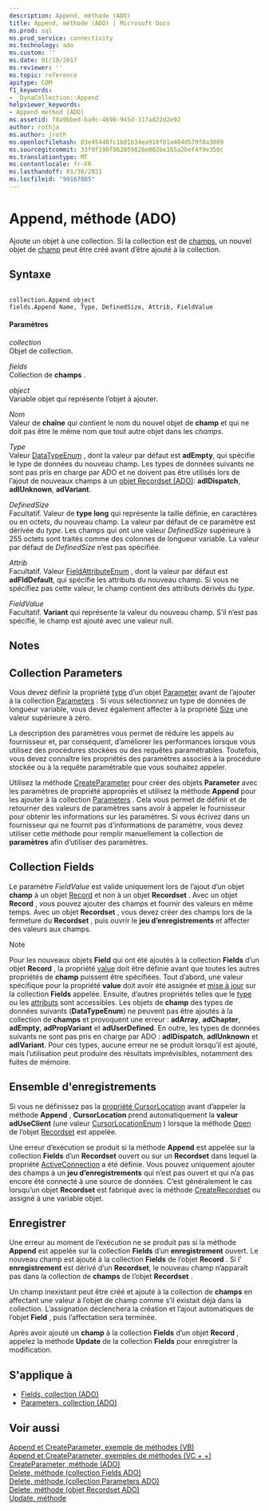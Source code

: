 ```yaml
---
description: Append, méthode (ADO)
title: Append, méthode (ADO) | Microsoft Docs
ms.prod: sql
ms.prod_service: connectivity
ms.technology: ado
ms.custom: ''
ms.date: 01/19/2017
ms.reviewer: ''
ms.topic: reference
apitype: COM
f1_keywords:
- _DynaCollection::Append
helpviewer_keywords:
- Append method [ADO]
ms.assetid: f8a9bbed-ba9c-4698-945d-317ad22d2e92
author: rothja
ms.author: jroth
ms.openlocfilehash: 03e454407c1b01b34ea918f81a404d579f8a3809
ms.sourcegitcommit: 33f0f190f962059826e002be165a2bef4f9e350c
ms.translationtype: MT
ms.contentlocale: fr-FR
ms.lasthandoff: 01/30/2021
ms.locfileid: "99167885"
---
```

# <a name="append-method-ado"></a>Append, méthode (ADO)
Ajoute un objet à une collection. Si la collection est de [champs](./fields-collection-ado.md), un nouvel objet de [champ](./field-object.md) peut être créé avant d’être ajouté à la collection.  
  
## <a name="syntax"></a>Syntaxe  
  
```  
  
collection.Append object  
fields.Append Name, Type, DefinedSize, Attrib, FieldValue  
```  
  
#### <a name="parameters"></a>Paramètres  
 *collection*  
 Objet de collection.  
  
 *fields*  
 Collection de **champs** .  
  
 *object*  
 Variable objet qui représente l’objet à ajouter.  
  
 *Nom*  
 Valeur de **chaîne** qui contient le nom du nouvel objet de **champ** et qui ne doit pas être le même nom que tout autre objet dans les *champs*.  
  
 *Type*  
 Valeur [DataTypeEnum](./datatypeenum.md) , dont la valeur par défaut est **adEmpty**, qui spécifie le type de données du nouveau champ. Les types de données suivants ne sont pas pris en charge par ADO et ne doivent pas être utilisés lors de l’ajout de nouveaux champs à un [objet Recordset (ADO)](./recordset-object-ado.md): **adIDispatch**, **adIUnknown**, **adVariant**.  
  
 *DefinedSize*  
 Facultatif. Valeur de **type long** qui représente la taille définie, en caractères ou en octets, du nouveau champ. La valeur par défaut de ce paramètre est dérivée du *type*. Les champs qui ont une valeur *DefinedSize* supérieure à 255 octets sont traités comme des colonnes de longueur variable. La valeur par défaut de *DefinedSize* n’est pas spécifiée.  
  
 *Attrib*  
 Facultatif. Valeur [FieldAttributeEnum](./fieldattributeenum.md) , dont la valeur par défaut est **adFldDefault**, qui spécifie les attributs du nouveau champ. Si vous ne spécifiez pas cette valeur, le champ contient des attributs dérivés du *type*.  
  
 *FieldValue*  
 Facultatif. **Variant** qui représente la valeur du nouveau champ. S’il n’est pas spécifié, le champ est ajouté avec une valeur null.  
  
## <a name="remarks"></a>Notes  
  
## <a name="parameters-collection"></a>Collection Parameters  
 Vous devez définir la propriété [type](./type-property-ado.md) d’un objet [Parameter](./parameter-object.md) avant de l’ajouter à la collection [Parameters](./parameters-collection-ado.md) . Si vous sélectionnez un type de données de longueur variable, vous devez également affecter à la propriété [Size](./size-property-ado-parameter.md) une valeur supérieure à zéro.  
  
 La description des paramètres vous permet de réduire les appels au fournisseur et, par conséquent, d’améliorer les performances lorsque vous utilisez des procédures stockées ou des requêtes paramétrables. Toutefois, vous devez connaître les propriétés des paramètres associés à la procédure stockée ou à la requête paramétrable que vous souhaitez appeler.  
  
 Utilisez la méthode [CreateParameter](./createparameter-method-ado.md) pour créer des objets **Parameter** avec les paramètres de propriété appropriés et utilisez la méthode **Append** pour les ajouter à la collection [Parameters](./parameters-collection-ado.md) . Cela vous permet de définir et de retourner des valeurs de paramètres sans avoir à appeler le fournisseur pour obtenir les informations sur les paramètres. Si vous écrivez dans un fournisseur qui ne fournit pas d’informations de paramètre, vous devez utiliser cette méthode pour remplir manuellement la collection de **paramètres** afin d’utiliser des paramètres.  
  
## <a name="fields-collection"></a>Collection Fields  
 Le paramètre *FieldValue* est valide uniquement lors de l’ajout d’un objet **champ** à un objet [Record](./record-object-ado.md) et non à un objet **Recordset** . Avec un objet **Record** , vous pouvez ajouter des champs et fournir des valeurs en même temps. Avec un objet **Recordset** , vous devez créer des champs lors de la fermeture du **Recordset** , puis ouvrir le **jeu d’enregistrements** et affecter des valeurs aux champs.  
  
> [!NOTE]
>  Pour les nouveaux objets **Field** qui ont été ajoutés à la collection **Fields** d’un objet **Record** , la propriété [value](./value-property-ado.md) doit être définie avant que toutes les autres propriétés de **champ** puissent être spécifiées. Tout d’abord, une valeur spécifique pour la propriété **value** doit avoir été assignée et [mise à jour](./update-method.md) sur la collection **Fields** appelée. Ensuite, d’autres propriétés telles que le [type](./type-property-ado.md) ou les [attributs](./attributes-property-ado.md) sont accessibles. Les objets de **champ** des types de données suivants (**DataTypeEnum**) ne peuvent pas être ajoutés à la collection de **champs** et provoquent une erreur : **adArray**, **adChapter**, **adEmpty**, **adPropVariant** et **adUserDefined**. En outre, les types de données suivants ne sont pas pris en charge par ADO : **adIDispatch**, **adIUnknown** et **adIVariant**. Pour ces types, aucune erreur ne se produit lorsqu’il est ajouté, mais l’utilisation peut produire des résultats imprévisibles, notamment des fuites de mémoire.  
  
## <a name="recordset"></a>Ensemble d'enregistrements  
 Si vous ne définissez pas la [propriété CursorLocation](./cursorlocation-property-ado.md) avant d’appeler la méthode **Append** , **CursorLocation** prend automatiquement la **valeur adUseClient** (une valeur [CursorLocationEnum](./cursorlocationenum.md) ) lorsque la méthode [Open](./open-method-ado-recordset.md) de l’objet [Recordset](./recordset-object-ado.md) est appelée.  
  
 Une erreur d’exécution se produit si la méthode **Append** est appelée sur la collection **Fields** d’un **Recordset** ouvert ou sur un **Recordset** dans lequel la propriété [ActiveConnection](./activeconnection-property-ado.md) a été définie. Vous pouvez uniquement ajouter des champs à un **jeu d’enregistrements** qui n’est pas ouvert et qui n’a pas encore été connecté à une source de données. C’est généralement le cas lorsqu’un objet **Recordset** est fabriqué avec la méthode [CreateRecordset](../rds-api/createrecordset-method-rds.md) ou assigné à une variable objet.  
  
## <a name="record"></a>Enregistrer  
 Une erreur au moment de l’exécution ne se produit pas si la méthode **Append** est appelée sur la collection **Fields** d’un **enregistrement** ouvert. Le nouveau champ est ajouté à la collection **Fields** de l’objet **Record** . Si l' **enregistrement** est dérivé d’un **Recordset**, le nouveau champ n’apparaît pas dans la collection de **champs** de l’objet **Recordset** .  
  
 Un champ inexistant peut être créé et ajouté à la collection de **champs** en affectant une valeur à l’objet de champ comme s’il existait déjà dans la collection. L’assignation déclenchera la création et l’ajout automatiques de l’objet **Field** , puis l’affectation sera terminée.  
  
 Après avoir ajouté un **champ** à la collection **Fields** d’un objet **Record** , appelez la méthode **Update** de la collection **Fields** pour enregistrer la modification.  
  
## <a name="applies-to"></a>S'applique à  
  
- [Fields, collection (ADO)](./fields-collection-ado.md)  
- [Parameters, collection (ADO)](./parameters-collection-ado.md)  
  
## <a name="see-also"></a>Voir aussi  
 [Append et CreateParameter, exemple de méthodes (VB)](./append-and-createparameter-methods-example-vb.md)   
 [Append et CreateParameter, exemples de méthodes (VC + +)](./append-and-createparameter-methods-example-vc.md)   
 [CreateParameter, méthode (ADO)](./createparameter-method-ado.md)   
 [Delete, méthode (collection Fields ADO)](./delete-method-ado-fields-collection.md)   
 [Delete, méthode (collection Parameters ADO)](./delete-method-ado-parameters-collection.md)   
 [Delete, méthode (objet Recordset ADO)](./delete-method-ado-recordset.md)   
 [Update, méthode](./update-method.md)